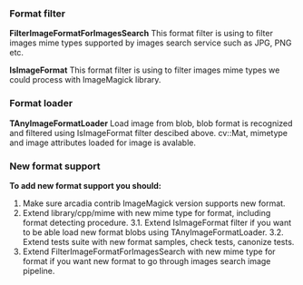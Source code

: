 ### Format filter
**FilterImageFormatForImagesSearch**
This format filter is using to filter images mime types supported by images search service such as JPG, PNG etc.

**IsImageFormat**
This format filter is using to filter images mime types we could process with ImageMagick library.

### Format loader
**TAnyImageFormatLoader**
Load image from blob, blob format is recognized and filtered using IsImageFormat filter descibed above.
cv::Mat, mimetype and image attributes loaded for image is avalable.

### New format support
**To add new format support you should:**
1. Make sure arcadia contrib ImageMagick version supports new format.
2. Extend library/cpp/mime with new mime type for format, including format detecting procedure.
3.1. Extend IsImageFormat filter if you want to be able load new format blobs using TAnyImageFormatLoader.
3.2. Extend tests suite with new format samples, check tests, canonize tests.
4. Extend FilterImageFormatForImagesSearch with new mime type for format if you want new format to go through images search image pipeline.

